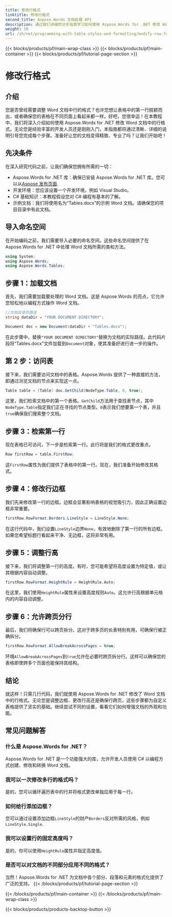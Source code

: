 ```yaml
---
title: 修改行格式
linktitle: 修改行格式
second_title: Aspose.Words 文档处理 API
description: 通过我们详细的分步指南学习如何使用 Aspose.Words for .NET 修改 Word 文档中的行格式。适合所有级别的开发人员。
weight: 10
url: /zh/net/programming-with-table-styles-and-formatting/modify-row-formatting/
---
```


{{< blocks/products/pf/main-wrap-class >}}
{{< blocks/products/pf/main-container >}}
{{< blocks/products/pf/tutorial-page-section >}}

# 修改行格式

## 介绍

您是否曾经需要调整 Word 文档中行的格式？也许您想让表格中的第一行脱颖而出，或者确保您的表格在不同页面上看起来都一样。好吧，您很幸运！在本教程中，我们将深入介绍如何使用 Aspose.Words for .NET 修改 Word 文档中的行格式。无论您是经验丰富的开发人员还是刚刚入门，本指南都将通过清晰、详细的说明引导您完成每个步骤。准备好让您的文档变得精致、专业了吗？让我们开始吧！

## 先决条件

在深入研究代码之前，让我们确保您拥有所需的一切：

- Aspose.Words for .NET 库：确保已安装 Aspose.Words for .NET 库。您可以从[Aspose 发布页面](https://releases.aspose.com/words/net/).
- 开发环境：您应该设置一个开发环境，例如 Visual Studio。
- C# 基础知识：本教程假设您对 C# 编程有基本的了解。
- 示例文档：我们将使用名为“Tables.docx”的示例 Word 文档。请确保您的项目目录中有此文档。

## 导入命名空间

在开始编码之前，我们需要导入必要的命名空间。这些命名空间提供了在 Aspose.Words for .NET 中处理 Word 文档所需的类和方法。

```csharp
using System;
using Aspose.Words;
using Aspose.Words.Tables;
```

## 步骤 1：加载文档

首先，我们需要加载要处理的 Word 文档。这是 Aspose.Words 的亮点，它允许您轻松地以编程方式操作 Word 文档。

```csharp
//文档目录的路径
string dataDir = "YOUR DOCUMENT DIRECTORY";

Document doc = new Document(dataDir + "Tables.docx");
```

在此步骤中，替换`"YOUR DOCUMENT DIRECTORY"`替换为文档的实际路径。此代码片段将“Tables.docx”文件加载到`Document`对象，使其准备好进行进一步的操作。

## 第 2 步：访问表

接下来，我们需要访问文档中的表格。Aspose.Words 提供了一种直接的方法，即通过浏览文档的节点来实现这一点。

```csharp
Table table = (Table) doc.GetChild(NodeType.Table, 0, true);
```

这里，我们检索文档中的第一个表格。`GetChild`方法用于查找表节点，其中`NodeType.Table`指定我们正在寻找的节点类型。`0`表示我们想要第一个表，并且`true`确保我们搜索整个文档。

## 步骤 3：检索第一行

现在表格已可访问，下一步是检索第一行。此行将是我们的格式更改重点。

```csharp
Row firstRow = table.FirstRow;
```

这`FirstRow`属性为我们提供了表格中的第一行。现在，我们准备开始修改其格式。

## 步骤 4：修改行边框

我们先来修改第一行的边框。边框会显著影响表格的视觉吸引力，因此正确设置边框非常重要。

```csharp
firstRow.RowFormat.Borders.LineStyle = LineStyle.None;
```

在这行代码中，我们设置`LineStyle`边界`None`，有效地删除了第一行的所有边框。如果您希望标题行看起来干净、无边框，这将非常有用。

## 步骤 5：调整行高

接下来，我们将调整第一行的高度。有时，您可能希望将高度设置为特定值，或让其根据内容自动调整。

```csharp
firstRow.RowFormat.HeightRule = HeightRule.Auto;
```

在这里，我们使用`HeightRule`属性来设置高度规则`Auto`。这允许行高根据单元格内的内容自动调整。

## 步骤 6：允许跨页分行

最后，我们将确保行可以跨页拆分。这对于跨多页的长表特别有用，可确保行被正确拆分。

```csharp
firstRow.RowFormat.AllowBreakAcrossPages = true;
```

环境`AllowBreakAcrossPages`到`true`允许在必要时跨页拆分行。这样可以确保您的表格即使跨多个页面也能保持其结构。

## 结论

就这样！只需几行代码，我们就使用 Aspose.Words for .NET 修改了 Word 文档中的行格式。无论您是调整边框、更改行高还是确保行跨页，这些步骤都为自定义表格提供了坚实的基础。继续尝试不同的设置，看看它们如何增强文档的外观和功能。

## 常见问题解答

### 什么是 Aspose.Words for .NET？
Aspose.Words for .NET 是一个功能强大的库，允许开发人员使用 C# 以编程方式创建、修改和转换 Word 文档。

### 我可以一次修改多行的格式吗？
是的，您可以循环遍历表中的行并将格式更改单独应用于每一行。

### 如何给行添加边框？
您可以通过设置添加边框`LineStyle`的财产`Borders`反对所需的风格，例如`LineStyle.Single`.

### 我可以设置行的固定高度吗？
是的，你可以使用`HeightRule`属性并指定高度值。

### 是否可以对文档的不同部分应用不同的格式？
当然！Aspose.Words for .NET 为文档中各个部分、段落和元素的格式化提供了广泛的支持。
{{< /blocks/products/pf/tutorial-page-section >}}

{{< /blocks/products/pf/main-container >}}
{{< /blocks/products/pf/main-wrap-class >}}

{{< blocks/products/products-backtop-button >}}
